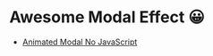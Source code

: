 # Awesome Modal Effect 😀

- [Animated Modal No JavaScript](https://github.com/Dev-JeromeBaek/awesome-web-styling/tree/master/modal/animated-modal-no-js)
